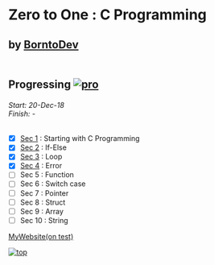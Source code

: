 # Zero to One : C Programming
## by [BorntoDev](https://academy.borntodev.com)<br><br>

## Progressing  [![pro](http://progressed.io/bar/58)](#pro)
<h6>Start: 20-Dec-18<br>
Finish: - </h6>

- [x] [Sec 1](https://github.com/ZeroHX/C-Learning/blob/master/sec1/read1.md)  : Starting with C Programming
- [x] [Sec 2](https://github.com/ZeroHX/C-Learning/blob/master/sec2/read2.md)  : If-Else
- [x] [Sec 3](https://github.com/ZeroHX/C-Learning/blob/master/sec3/read3.md)  : Loop
- [x] [Sec 4](https://github.com/ZeroHX/C-Learning/tree/master/sec4)  : Error
- [ ] Sec 5  : Function
- [ ] Sec 6  : Switch case
- [ ] Sec 7  : Pointer
- [ ] Sec 8  : Struct
- [ ] Sec 9  : Array
- [ ] Sec 10 : String

[MyWebsite(on test)](https://zerohx.github.io/C-Learning/)

[![top](https://img.shields.io/badge/Goto-top-orange.svg?style=for-the-badge)](#top)
